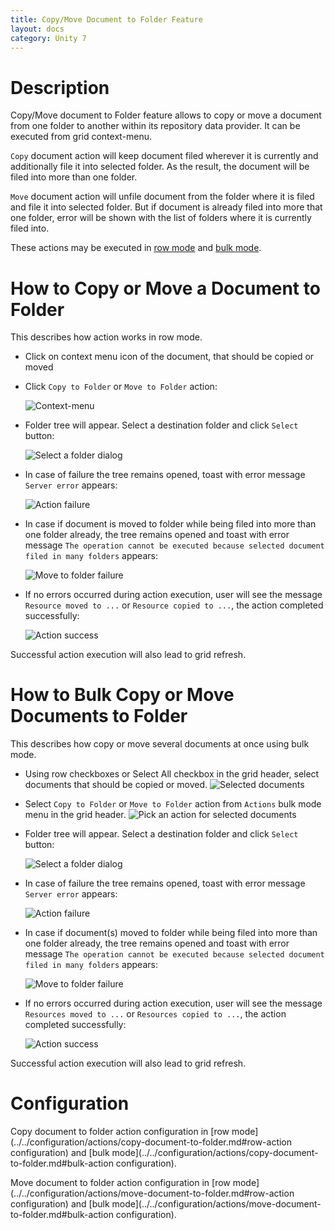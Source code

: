 ```yaml
---
title: Copy/Move Document to Folder Feature
layout: docs
category: Unity 7
---
```

# Description

Copy/Move document to Folder feature allows to copy or move a document from one folder to another within its repository data provider. It can be executed from grid context-menu.

`Copy` document action will keep document filed wherever it is currently and additionally file it into selected folder. As the result, the document will be filed into more than one folder.

`Move` document action will unfile document from the folder where it is filed and file it into selected folder. But if document is already filed into more that one folder, error will be shown with the list of folders where it is currently filed into.

These actions may be executed in [row mode](#how-to-copy-or-move-a-document-to-folder) and [bulk mode](#how-to-bulk-copy-or-move-documents-to-folder).

# How to Copy or Move a Document to Folder

This describes how action works in row mode.
- Click on context menu icon of the document, that should be copied or moved

- Click `Copy to Folder` or `Move to Folder` action:

     ![Context-menu](copy-move-document-to-folder/images/copy-move-document-to-folder-context-menu.png)

- Folder tree will appear. Select a destination folder and click `Select` button:

     ![Select a folder dialog](copy-move-document-to-folder/images/copy-move-document-to-folder-select-dialog.png)

- In case of failure the tree remains opened, toast with error message `Server error` appears:

     ![Action failure](copy-move-document-to-folder/images/copy-move-document-to-folder-error.png)

- In case if document is moved to folder while being filed into more than one folder already, the tree remains opened and toast with error message
`The operation cannot be executed because selected document filed in many folders` appears:

     ![Move to folder failure](copy-move-document-to-folder/images/copy-move-document-to-folder-multiple-folders-error.png)

- If no errors occurred during action execution, user will see the message `Resource moved to ...` or `Resource copied to ...`, the action completed successfully:

     ![Action success](copy-move-document-to-folder/images/copy-move-document-to-folder-success.png)

Successful action execution will also lead to grid refresh.

# How to Bulk Copy or Move Documents to Folder
This describes how copy or move several documents at once using bulk mode.
- Using row checkboxes or Select All checkbox in the grid header, select documents that should be copied or moved.
     ![Selected documents](copy-move-document-to-folder/images/copy-move-document-to-folder-select-documents.png)

- Select `Copy to Folder` or `Move to Folder` action from `Actions` bulk mode menu in the grid header.
     ![Pick an action for selected documents](copy-move-document-to-folder/images/copy-move-document-to-folder-select-bulk-menu.png)

- Folder tree will appear. Select a destination folder and click `Select` button:

     ![Select a folder dialog](copy-move-document-to-folder/images/copy-move-document-to-folder-select-dialog.png)

- In case of failure the tree remains opened, toast with error message `Server error` appears:

     ![Action failure](copy-move-document-to-folder/images/copy-move-document-to-folder-error.png)

- In case if document(s) moved to folder while being filed into more than one folder already, the tree remains opened and toast with error message
`The operation cannot be executed because selected document filed in many folders` appears:

     ![Move to folder failure](copy-move-document-to-folder/images/copy-move-document-to-folder-multiple-folders-error.png)

- If no errors occurred during action execution, user will see the message `Resources moved to ...` or `Resources copied to ...`, the action completed successfully:

     ![Action success](copy-move-document-to-folder/images/copy-move-document-to-folder-bulk-success.png)

Successful action execution will also lead to grid refresh.

# Configuration

Copy document to folder action configuration in [row mode](../../configuration/actions/copy-document-to-folder.md#row-action configuration) and [bulk mode](../../configuration/actions/copy-document-to-folder.md#bulk-action configuration).

Move document to folder action configuration in [row mode](../../configuration/actions/move-document-to-folder.md#row-action configuration) and [bulk mode](../../configuration/actions/move-document-to-folder.md#bulk-action configuration).

